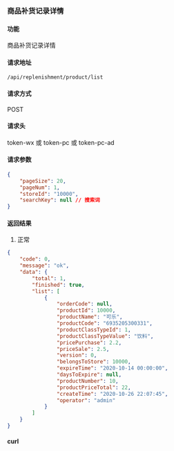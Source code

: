 ### 商品补货记录详情

#### 功能

商品补货记录详情

#### 请求地址

```text
/api/replenishment/product/list
```

#### 请求方式

POST

#### 请求头

token-wx 或 token-pc 或 token-pc-ad

#### 请求参数

```json
{
    "pageSize": 20,
    "pageNum": 1,
    "storeId": "10000",
    "searchKey": null // 搜索词
}
```

#### 返回结果

1. 正常

```json
{
    "code": 0,
    "message": "ok",
    "data": {
        "total": 1,
        "finished": true,
        "list": [
            {
                "orderCode": null,
                "productId": 10000,
                "productName": "可乐",
                "productCode": "6935205300331",
                "productClassTypeId": 1,
                "productClassTypeValue": "饮料",
                "pricePurchase": 2.2,
                "priceSale": 2.5,
                "version": 0,
                "belongsToStore": 10000,
                "expireTime": "2020-10-14 00:00:00",
                "daysToExpire": null,
                "productNumber": 10,
                "productPriceTotal": 22,
                "createTime": "2020-10-26 22:07:45",
                "operator": "admin"
            }
        ]
    }
}
```


#### curl

```text

```